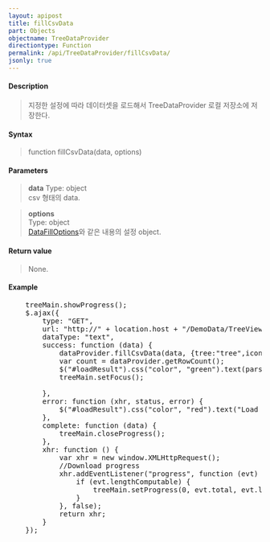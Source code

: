 ```yaml
---
layout: apipost
title: fillCsvData
part: Objects
objectname: TreeDataProvider
directiontype: Function
permalink: /api/TreeDataProvider/fillCsvData/
jsonly: true
---
```



#### Description

> 지정한 설정에 따라 데이터셋을 로드해서 TreeDataProvider 로컬 저장소에 저장한다. 

#### Syntax

> function fillCsvData(data, options)

#### Parameters

> **data**
> Type: object  
> csv 형태의 data.  

> **options**  
> Type: object    
> [DataFillOptions](/api/types/DataFillOptions/)와 같은 내용의 설정 object.    

#### Return value

> None.   

#### Example

<pre class="prettyprint">
    treeMain.showProgress();
    $.ajax({
        type: "GET",
        url: "http://" + location.host + "/DemoData/TreeViewCsvData.txt?__time__=" + new Date().getTime(),
        dataType: "text",
        success: function (data) {
            dataProvider.fillCsvData(data, {tree:"tree",icon:"icon",quoted:true, start:1});
            var count = dataProvider.getRowCount();
            $("#loadResult").css("color", "green").text(parseInt(count).toLocaleString() + " rows loaded.").show();
            treeMain.setFocus();
 
        },
        error: function (xhr, status, error) {
            $("#loadResult").css("color", "red").text("Load failed: " + message).show();
        },
        complete: function (data) {
            treeMain.closeProgress();
        },
        xhr: function () {
            var xhr = new window.XMLHttpRequest();
            //Download progress
            xhr.addEventListener("progress", function (evt) {
                if (evt.lengthComputable) {
                    treeMain.setProgress(0, evt.total, evt.loaded);
                }
            }, false);
            return xhr;
        }
    });
</pre>


